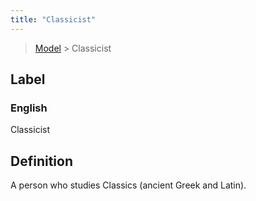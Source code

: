 ```yaml
---
title: "Classicist"
---
```


> [Model](./../) > Classicist

## Label

### English
Classicist


## Definition
A person who studies Classics (ancient Greek and Latin). 


    
